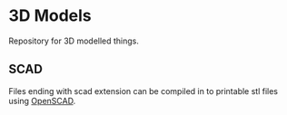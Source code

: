 3D Models
=========

Repository for 3D modelled things.

SCAD
----

Files ending with scad extension can be compiled in to printable stl files using [OpenSCAD](http://www.openscad.org/).

